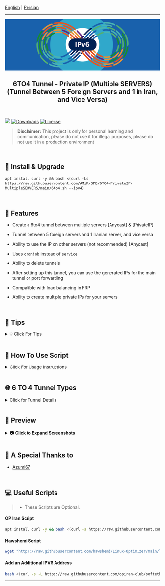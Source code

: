 [English](/README.md) | [Persian](/README-Fa.md)

------------------------------------------
<p align="center">
  <picture>
    <source media="(prefers-color-scheme: dark)" srcset="./Media/Pic.png">
    <img alt="6to4" src="./Media/Pic.png">
  </picture>
</p>


<h2 align="center"><strong>6TO4 Tunnel - Private IP (Multiple SERVERS)
  <br>
(Tunnel Between 5 Foreign Servers and 1 in Iran, and Vice Versa)
</strong></h2>

<br>

[![](https://img.shields.io/github/v/release/AMiR-SPB/6TO4-PrivateIP-MultipleSERVERS.svg)](https://github.com/AMiR-SPB/6TO4-PrivateIP-MultipleSERVERS/releases)
[![Downloads](https://img.shields.io/github/downloads/AMiR-SPB/6TO4-PrivateIP-MultipleSERVERS/total.svg)](#)
[![License](https://img.shields.io/badge/license-GPL%20V3-blue.svg?longCache=true)](https://www.gnu.org/licenses/gpl-3.0.en.html)

> **Disclaimer:** This project is only for personal learning and communication, please do not use it for illegal purposes, please do not use it in a production environment

<br>

## 🔧 Install & Upgrade

```
apt install curl -y && bash <(curl -Ls https://raw.githubusercontent.com/AMiR-SPB/6TO4-PrivateIP-MultipleSERVERS/main/6to4.sh --ipv4)
```

<br>

## **🌟 Features**  

- Create a 6to4 tunnel between multiple servers [Anycast] & [PrivateIP]  

- Tunnel between 5 foreign servers and 1 Iranian server, and vice versa  

- Ability to use the IP on other servers (not recommended) [Anycast]  

- Uses `cronjob` instead of `service`  

- Ability to delete tunnels  

- After setting up this tunnel, you can use the generated IPs for the main tunnel or port forwarding  

- Compatible with load balancing in FRP  

- Ability to create multiple private IPs for your servers  

 
<br>

##  📜 Tips

<details>
  <summary>💡 Click For Tips</summary>

1. **Configure Foreign Servers First**  
   - Start by configuring your foreign servers first, then configure the Iranian server.

2. **Tunnel Between 5 Foreign Servers and 1 Iranian Server**  
   - You can create a tunnel between 5 foreign servers and 1 Iranian server, and vice versa.

3. **Use of Private IPs for Load Balancing**  
   - These private IPs can be used for load balancing, which I will provide soon.

4. **Fixing Ping Issues Between Servers**  
   - If pinging between the 5 foreign servers and 1 Iranian server does not work while creating the tunnel, reboot all the servers at once. This should likely fix the issue.

5. **Alternative Solution for Connection Issues**  
   - If there is a specific server connection issue (e.g., in the 5 foreign server and 1 Iranian server tunnel, server 3 is the problem), uninstall the problematic server and reconfigure it.

6. **Ensure Correct Use of IPs**  
   - Ensure that you use the correct IP for each server to avoid errors.
   - For example, when configuring foreign server 1 and the Iranian server, you should use the Turkish server’s IP for foreign server 1, and use the German server’s IP for foreign server 2 and the Iranian server.

7. **SSH or Ping from Iranian Server to Foreign Servers**  
   - Before setting up the 6to4 tunnel, make sure you can SSH or ping from the Iranian server to the foreign servers.

8. **Private IPs for Each Foreign Server**  
   - In the Iranian server configuration, you will have a unique private IP for each foreign server. Ensure these IPs are entered correctly.

9. **If the Tunnel is Panel-to-Panel**  
   - For panel-to-panel tunnels, only the foreign server’s IP is required.

10. **If FRP Tunnels Are Used**  
    - For FRP tunnels, you will need the private IPs of each foreign server on the Iranian server.

11. **Open Private IPs**  
    - If the tunnel is panel-to-panel, you will need to open the private IPs.

12. **Testing and Error Correction for Tunnel Configuration**  
    - Through trial and error, you can configure the tunnels correctly.
</details>

  <br>

  
##  📜 How To Use Script

<details>
  <summary>Click For Usage Instructions</summary>
  
  ### 🛠 Creating a Private IP Between 1 Foreign Server and 1 Iranian Server
  <details>
    <summary>Click For Details</summary>
    
      - Create a private IP: Start from the foreign server.  
      - Enter the IPv4 addresses of both the foreign and Iranian servers.  
      - Enter the /64 subnet.  
      - Specify the number of private IPs you need.  
      - Save the generated IPs in Notepad for use in the tunnel.  
      - The private IP and a ping service will be automatically created to prevent disruptions.  
      - Repeat the same steps for the Iranian server.  

  </details>

  <br>

  ### 🛠 Creating a Private IP Between 1 Foreign Server and 5 Iranian Servers
  <details>
    <summary>Click For Details</summary>

    🌍 Foreign Server Configuration
    
    - In this tunnel, we use 2 Iranian servers and 1 foreign server.  
    - Always start the tunnel configuration from the foreign server.  
    - Enter the number of Iranian servers you have (the maximum allowed is 5 servers).  
    - For each Iranian server, enter the same foreign IP (e.g., Turkey).  
    - Note: If you use the Yerevan IP for Iranian server 1, use the same Yerevan IP for the configuration of Iranian server 1.  
    - For example, if you use the Yerevan IP for server 1 and the Shatel IP for server 2, then in the Iranian server configuration, server 1 will use the Yerevan IP and server 2 will use the Shatel IP. Otherwise, the tunnel won't be established.  
    - Enter the number of IPs you need for each server.  
    - To create cronjobs for your servers, enter the number of servers with a space in between. For example, if you have 2 Iranian servers, enter it as (2 1).  

    ---

    🇮🇷 Iranian Server 1 Configuration

    - Now, we need to configure each Iranian server separately.  
    - For example, if for Iranian server 1, we used the Yerevan server IP (from the previous image), then we need to use the Yerevan IP here as well for Iranian server 1.  
    - The foreign server IP remains the same for all Iranian servers since the tunnel involves 3 Iranian servers and 1 foreign server.  
    - Enter the number of IPs you want for this server.  

    ---

    🇮🇷 Iranian Server 2 Configuration

    - For Iranian server 2, configure it as explained for Iranian server 1.  
    - The foreign server IP is the same for all Iranian servers.  
    - Enter the number of IPs you need for this server.  
    - If you have a third Iranian server, configure it in the same way as the previous servers.  
    - To remove tunnels, go to the relevant section to delete the tunnel.  

  </details>

  <br>

  ### 🛠 Creating a Private IP Between 5 Foreign Servers and 1 Iranian Server
  <details>
    <summary>Click For Details</summary>

    🌍 Foreign Server Configuration

    - Always start the tunnel configuration from the **foreign server**.  
    - Now, we need to configure each foreign server separately.  
    - The Iranian server is the same for all foreign servers, since the tunnel involves 3 foreign servers and 1 Iranian server.  
    - Enter the number of IPs you want for each foreign server.

    ---

    🌍 Foreign Server 2 Configuration

    - For foreign server 2, configure it similarly as you did for foreign server 1.  
    - The Iranian server is the same for all foreign servers.  
    - Enter the number of IPs you want for this server.  
    - If you have a third foreign server, configure it as shown in the example.  
    - To remove tunnels, go to the relevant section and delete the tunnel.  


    ---

    🇮🇷 Iranian Server Configuration

    - This tunnel uses 2 foreign servers and 1 Iranian server.  
    - Enter the number of foreign servers you have (the maximum allowed is 5 servers).  
    - For each foreign server, enter the same Iranian IP (e.g., Yerevan) and specify the foreign server IP for each server.  
    - Note: If you enter the Turkey IP for foreign server 1, use the same Turkey IP for the configuration of foreign server 1.  
    - This means that if you use the Turkey IP for server 1 and the Germany IP for server 2, the configuration of the foreign servers will also have Turkey IP for server 1 and Germany IP for server 2, otherwise, the tunnel will not be established.  
    - Enter the number of IPs you need for each foreign server.  
    - To create cronjobs for your servers, enter the number of servers with a space in between. For example, if you have 2 foreign servers, enter it as (2 1).  

  </details>
</details>


<br>
 

## **🌐 6 TO 4 Tunnel Types** 
<details>
  <summary>Click for Tunnel Details</summary>
  
  ### **❌ Tunnel Without Anycast**  
  <details>
    <summary>Click For Details</summary>
    
    🌍 Foreign Server Configuration
    
    - This tunnel uses one foreign server and one Iranian server.  
    - Start the tunnel configuration from the **foreign server**. Enter both the foreign and Iranian server IPs.  
    - Specify the number of IPs you need.  
    - To enable the ping service, enter the **IPv4 address of the Iranian server** as shown in the screenshot.  
    
    ---

    🇮🇷 Iranian Server Configuration

    - This tunnel uses one foreign server and one Iranian server.  
    - Enter both the foreign and Iranian server IPs.  
    - Specify the number of IPs you need.  
    - To enable the ping service, enter the **IPv4 address of the foreign server** as shown in the screenshot.  

  </details>

  <br>

  ### **✅ Tunnel with Anycast**  
  <details>
    <summary>Click For Details</summary>
    
    🌍 Foreign Server Configuration

    - This tunnel uses one foreign server and one Iranian server.  
    - Start the tunnel configuration from the **foreign server**. Enter the foreign server IP.  
    - Specify the number of IPs you need.  
    - To enable the ping service, enter the **IPv4 address of the Iranian server**.  
    - You can use this IP on other servers as well and get a ping, but the ping time depends on your server and may not be optimal.  
    
    ---

    🇮🇷 Iranian Server Configuration

    - This tunnel uses one foreign server and one Iranian server.  
    - Enter the **IPv4 address** of the Iranian server.  
    - Specify the number of IPs you need.  
    - To enable the ping service, enter the **IPv4 address of the foreign server**.  
    - You can use this IP on other servers as well and get a ping, but the ping time depends on your server and may not be optimal.  

  </details>
</details>

<br>

## 👀 Preview  
<details>
  <summary><strong>📷 Click to Expand Screenshots</strong></summary>
  <br>

  <picture>
    <source media="(prefers-color-scheme: dark)" srcset="./Media/Screenshot1.png">
    <img alt="6TO4-SS1" src="./Media/Screenshot1.png">
  </picture>

  <br>

  <picture>
    <source media="(prefers-color-scheme: dark)" srcset="./Media/Screenshot2.png">
    <img alt="6TO4-SS2" src="./Media/Screenshot2.png">
  </picture>

  <br>
</details>

<br>

## 🙏 A Special Thanks to

- [Azumi67](https://github.com/Azumi67/)


<br>
  
## **💻 Useful Scripts**  
> - These Scripts are Optional.  


#### OP Iran Script
```bash
apt install curl -y && bash <(curl -s https://raw.githubusercontent.com/opiran-club/VPS-Optimizer/main/optimizer.sh --ipv4)
```

#### Hawshemi Script
```bash
wget "https://raw.githubusercontent.com/hawshemi/Linux-Optimizer/main/linux-optimizer.sh" -O linux-optimizer.sh && chmod +x linux-optimizer.sh && bash linux-optimizer.sh
```

#### Add an Additional IPV6 Address
```bash
bash <(curl -s -L https://raw.githubusercontent.com/opiran-club/softether/main/opiran-seth)
```
------------------------------------------
